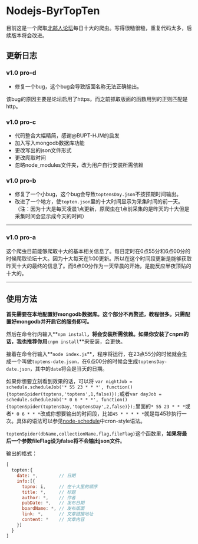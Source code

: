 # Nodejs-ByrTopTen

目前这是一个爬取[北邮人论坛](http://bbs.byr.cn)每日十大的爬虫。写得很糙很糙，重复代码太多，后续版本将会改进。

## 更新日志

### v1.0 pro-d

- 修复一个bug，这个bug会导致版面名称无法正确输出。

该bug的原因主要是论坛启用了https，而之前抓取版面的函数用到的正则匹配是http。

### v1.0 pro-c

- 代码整合大幅精简，感谢@BUPT-HJM的启发
- 加入写入mongodb数据库功能
- 更改写出的json文件形式
- 更改爬取时间
- 忽略node_modules文件夹，改为用户自行安装所需依赖

### v1.0 pro-b

- 修复了一个小bug，这个bug会导致`toptensDay.json`不按预期时间输出。
- 改进了一个地方，使`topten.json`里的十大时间显示为采集时间的前一天。（注：因为十大是每天凌晨1点更新，原爬虫在1点前采集的是昨天的十大但是采集时间会显示成今天的时间）

------

### v1.0 pro-a

这个爬虫目前能够爬取十大的基本相关信息了。每日定时在0点55分和6点00分的时候爬取论坛十大。因为十大每天在1:00更新。所以在这个时间段更新是能够获取昨天十大的最终的信息了。而6点00分作为一天早晨的开始，是能反应半夜顶贴的十大的。

------

## 使用方法

**首先需要在本地配置好mongodb数据库。这个部分不再赘述，教程很多。只需配置好mongodb并开启它的服务即可。**

然后在命令行内输入**`npm install`**，将会安装所需依赖。如果你安装了cnpm的话，我也推荐你用**`cnpm install`**来安装，会更快。  

接着在命令行输入**`node index.js`**，程序将运行，在23点55分的时候就会生成一个叫做`toptens-date.json`，在6点00分的时候会生成`toptensDay-date.json`，其中的`date`将会是当天的日期。  

如果你想要立刻看到效果的话，可以将
`var nightJob = schedule.scheduleJob('* 55 23 * * *', function(){toptenSpider(toptens,'toptens',1,false)});`或者`var dayJob = schedule.scheduleJob('* 0 6 * * *', function(){toptenSpider(toptensDay,'toptensDay',2,false)});`里面的`* 55 23 * * *`或者`* 0 6 * * *`改成你想要输出的时间段，比如`45 * * * * *`就是每45秒执行一次。具体的语法可以参见[node-schedule](https://github.com/node-schedule/node-schedule#cron-style-scheduling)中cron-style语法。  

`toptenSpider(dbName,collectionName,flag,fileFlag)`这个函数里，**如果将最后一个参数fileFlag设为false将不会输出json文件**。

输出的格式：  

```js
[
  topten:{
    date: *,        // 日期
    info:[{
      topno: i,     // 在十大里的顺序
      title: *,     // 标题
      author: *,    // 作者
      pubDate: *,   // 发布日期
      boardName: *, // 发布版面
      link: *,      // 文章链接地址
      content: *    // 文章内容
    }]
  }
]
```
